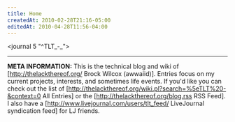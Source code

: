 ```yaml
---
title: Home
createdAt: 2010-02-28T21:16-05:00
editedAt: 2010-04-28T11:56-04:00
---
```


<journal 5 "^TLT_-_">

----

<b>META INFORMATION:</b> This is the technical blog and wiki of [http://thelackthereof.org/ Brock Wilcox (awwaiid)]. Entries focus on my current projects, interests, and sometimes life events. If you'd like you can check out the list of [http://thelackthereof.org/wiki.pl?search=%5eTLT%20-&context=0 All Entries] or the [http://thelackthereof.org/blog.rss RSS Feed]. I also have a [http://www.livejournal.com/users/tlt_feed/ LiveJournal syndication feed] for LJ friends.


